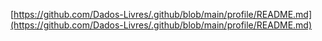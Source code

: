 [https://github.com/Dados-Livres/.github/blob/main/profile/README.md](https://github.com/Dados-Livres/.github/blob/main/profile/README.md)
